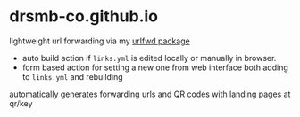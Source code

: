 # drsmb-co.github.io

lightweight url forwarding via my [urlfwd package](https://github.com/brownsarahm/urlfwd)

- auto build action if `links.yml` is edited locally or manually in browser.
- form based action for setting a new one from web interface both adding to `links.yml` and rebuilding

automatically generates forwarding urls and QR codes with landing pages at qr/key